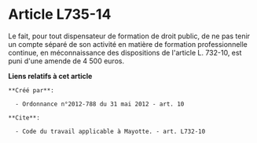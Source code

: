 # Article L735-14

Le fait, pour tout dispensateur de formation de droit public, de ne pas tenir un compte séparé de son activité en matière de
formation professionnelle continue, en méconnaissance des dispositions de l'article L. 732-10, est puni d'une amende de 4 500
euros.

**Liens relatifs à cet article**

	**Créé par**:

	  - Ordonnance n°2012-788 du 31 mai 2012 - art. 10

	**Cite**:

	  - Code du travail applicable à Mayotte. - art. L732-10
